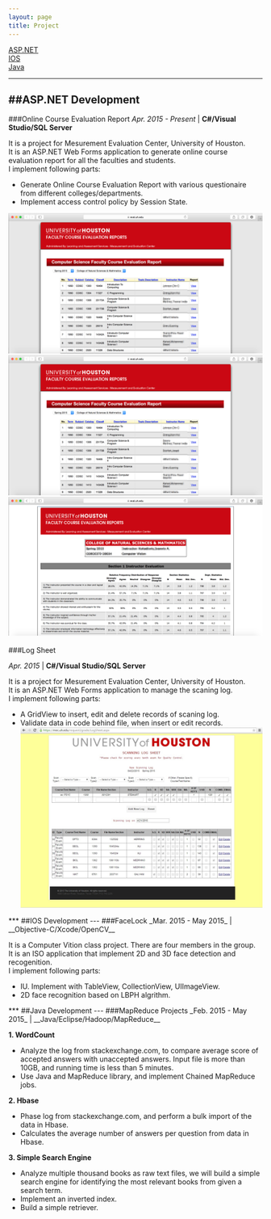 ```yaml
---
layout: page
title: Project
---
```


[ASP.NET](#ASPNET)<br>
[IOS](#IOS)<br>
[Java](#Java)
<span id="ASPNET">
***
##ASP.NET Development
---
</span>

###Online Course Evaluation Report
_Apr. 2015 - Present_ | __C#/Visual Studio/SQL Server__

It is a project for Mesurement Evaluation Center, University of Houston.<br>
It is an ASP.NET Web Forms application to generate online course evaluation report for all the faculties and students.<br>
I implement following parts:

- Generate Online Course Evaluation Report with various questionaire from different colleges/departments.
- Implement access control policy by Session State.
<img src="image/eReport1.jpg" id="mainImg1">
<div id="div1" onclick="changeImg(event)">
 <img src="image/eReport1.jpg" class="imgStyle">
 <img src="image/eReport2.jpg" class="imgStyle">

</div>

<br>
###Log Sheet

_Apr. 2015_ | __C#/Visual Studio/SQL Server__

It is a project for Mesurement Evaluation Center, University of Houston.<br>
It is an ASP.NET Web Forms application to manage the scaning log.<br>
I implement following parts:

- A GridView to insert, edit and delete records of scaning log.
- Validate data in code behind file, when insert or edit records.
![Alt text](image/logsheet.jpg "Screenshot of Log Sheet")

<span id="IOS">
***
##IOS Development
---
</span>
###FaceLock
_Mar. 2015 - May 2015_ | __Objective-C/Xcode/OpenCV__

It is a Computer Vition class project. There are four members in the group.<br>
It is an ISO application that implement 2D and 3D face detection and recogenition. <br>
I implement following parts:

- IU. Implement with TableView, CollectionView, UIImageView.
- 2D face recognition based on LBPH algrithm.

<span id="Java">
***
##Java Development
---
</span>
###MapReduce Projects
_Feb. 2015 - May 2015_ | __Java/Eclipse/Hadoop/MapReduce__<br>

__1. WordCount__

- Analyze the log from stackexchange.com, to compare average score of accepted answers with unaccepted answers. Input file is more than 10GB, and running time is less than 5 minutes.
-	Use Java and MapReduce library, and implement Chained MapReduce jobs.

__2. Hbase__

- Phase log from stackexchange.com, and perform a bulk import of the data in Hbase.
- Calculates the average number of answers per question from data in Hbase.

__3. Simple Search Engine__

- Analyze multiple thousand books as raw text files, we will build a simple search engine for identifying the most relevant books from given a search term. 
- Implement an inverted index.
- Build a simple retriever.


<script type="text/javascript">
function changeImg(event)
{
	event = event || window.event;
	var targetElement = event.target || event.srcElement;
	document.getElementById("mainImg1").src = targetElement.getAttribute("src");

}
</script>

<script type="text/css">
.imgStyle
{
	height: 100px;
	width: 100px;
	border: 1px solid black;
}
</script>